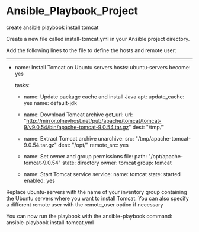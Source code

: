 # Ansible_Playbook_Project
create ansible playbook install tomcat

Create a new file called install-tomcat.yml in your Ansible project directory.

Add the following lines to the file to define the hosts and remote user:

---
- name: Install Tomcat on Ubuntu servers
  hosts: ubuntu-servers
  become: yes

  tasks:
  - name: Update package cache and install Java
    apt:
      update_cache: yes
      name: default-jdk

  - name: Download Tomcat archive
    get_url:
      url: "http://mirror.olnevhost.net/pub/apache/tomcat/tomcat-9/v9.0.54/bin/apache-tomcat-9.0.54.tar.gz"
      dest: "/tmp/"

  - name: Extract Tomcat archive
    unarchive:
      src: "/tmp/apache-tomcat-9.0.54.tar.gz"
      dest: "/opt/"
      remote_src: yes

  - name: Set owner and group permissions
    file:
      path: "/opt/apache-tomcat-9.0.54"
      state: directory
      owner: tomcat
      group: tomcat

  - name: Start Tomcat service
    service:
      name: tomcat
      state: started
      enabled: yes


Replace ubuntu-servers with the name of your inventory group containing the Ubuntu servers where you want to install Tomcat. 
You can also specify a different remote user with the remote_user option if necessary

You can now run the playbook with the ansible-playbook command:
ansible-playbook install-tomcat.yml
